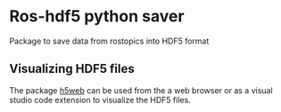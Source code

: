 # Ros-hdf5 python saver

Package to save data from rostopics into HDF5 format


## Visualizing HDF5 files

The package [h5web][1] can be used from the a web browser or as a visual studio code extension to visualize the HDF5 files.

[1]: https://github.com/silx-kit/h5web